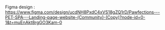 Figma design :
https://www.figma.com/design/ucdNH8PxdC4xVS18gZQ1rD/Pawfections---PET-SPA---Landing-page-website-(Community)-(Copy)?node-id=0-1&t=muEnAkt8rgGO3Kam-0

